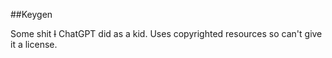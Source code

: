 ##Keygen

Some shit ~~I~~ ChatGPT did as a kid. Uses copyrighted resources so can't give it a license.